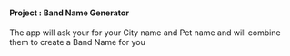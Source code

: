 #### Project : Band Name Generator

The app will ask your for your City name and Pet name and will combine them to create a Band Name for you